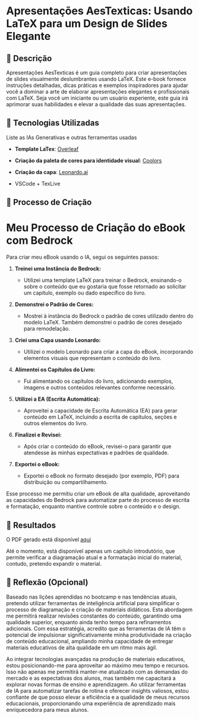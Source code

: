 # Apresentações AesTexticas: Usando LaTeX para um Design de Slides Elegante


## 📒 Descrição
Apresentações AesTexticas é um guia completo para criar apresentações de slides visualmente deslumbrantes usando LaTeX. Este e-book fornece instruções detalhadas, dicas práticas e exemplos inspiradores para ajudar você a dominar a arte de elaborar apresentações elegantes e profissionais com LaTeX. Seja você um iniciante ou um usuário experiente, este guia irá aprimorar suas habilidades e elevar a qualidade das suas apresentações.

## 🤖 Tecnologias Utilizadas
Liste as IAs Generativas e outras ferramentas usadas

 - **Template LaTex**: [Overleaf](https://pt.overleaf.com/latex/templates/coding-book-template/ksbrfmrgmjgy)

- **Criação da paleta de cores para identidade visual**: [Coolors](https://coolors.co/a4bea0-40665d-1e4443-032734-7a9c8d-093435-213e31-bbcda7-a8c1a5-6c8163)

- **Criação da capa**: [Leonardo.ai](https://app.leonardo.ai/ai-generations)

- VSCode + TexLive

## 🧐 Processo de Criação
# Meu Processo de Criação do eBook com Bedrock

Para criar meu eBook usando o IA, segui os seguintes passos:

1. **Treinei uma Instância do Bedrock:**
   - Utilizei uma template LaTeX para treinar o Bedrock, ensinando-o sobre o conteúdo que eu gostaria que fosse retornado ao solicitar um capítulo, exemplo ou dado específico do livro.

2. **Demonstrei o Padrão de Cores:**
   - Mostrei à instância do Bedrock o padrão de cores utilizado dentro do modelo LaTeX. Também demonstrei o padrão de cores desejado para remodelação.

3. **Criei uma Capa usando Leonardo:**
   - Utilizei o modelo Leonardo para criar a capa do eBook, incorporando elementos visuais que representam o conteúdo do livro.

4. **Alimentei os Capítulos do Livro:**
   - Fui alimentando os capítulos do livro, adicionando exemplos, imagens e outros conteúdos relevantes conforme necessário.

5. **Utilizei a EA (Escrita Automática):**
   - Aproveitei a capacidade de Escrita Automática (EA) para gerar conteúdo em LaTeX, incluindo a escrita de capítulos, seções e outros elementos do livro.

6. **Finalizei e Revisei:**
   - Após criar o conteúdo do eBook, revisei-o para garantir que atendesse às minhas expectativas e padrões de qualidade.

7. **Exportei o eBook:**
   - Exportei o eBook no formato desejado (por exemplo, PDF) para distribuição ou compartilhamento.

Esse processo me permitiu criar um eBook de alta qualidade, aproveitando as capacidades do Bedrock para automatizar parte do processo de escrita e formatação, enquanto mantive controle sobre o conteúdo e o design.


## 🚀 Resultados
 O PDF gerado está disponível [aqui](Apresentacoes_AesTexticas.pdf)

Até o momento, está disponível apenas um capítulo introdutório, que permite verificar a diagramação atual e a formatação inicial do material, contudo, pretendo expandir o material.

## 💭 Reflexão (Opcional)
Baseado nas lições aprendidas no bootcamp e nas tendências atuais, pretendo utilizar ferramentas de inteligência artificial para simplificar o processo de diagramação e criação de materiais didáticos. Esta abordagem me permitirá realizar revisões constantes do conteúdo, garantindo uma qualidade superior, enquanto ainda tenho tempo para refinamentos adicionais. Com essa estratégia, acredito que as ferramentas de IA têm o potencial de impulsionar significativamente minha produtividade na criação de conteúdo educacional, ampliando minha capacidade de entregar materiais educativos de alta qualidade em um ritmo mais ágil.

Ao integrar tecnologias avançadas na produção de materiais educativos, estou posicionando-me para aproveitar ao máximo meu tempo e recursos. Isso não apenas me permitirá manter-me atualizado com as demandas do mercado e as expectativas dos alunos, mas também me capacitará a explorar novas formas de ensino e aprendizagem. Ao utilizar ferramentas de IA para automatizar tarefas de rotina e oferecer insights valiosos, estou confiante de que posso elevar a eficiência e a qualidade de meus recursos educacionais, proporcionando uma experiência de aprendizado mais enriquecedora para meus alunos.